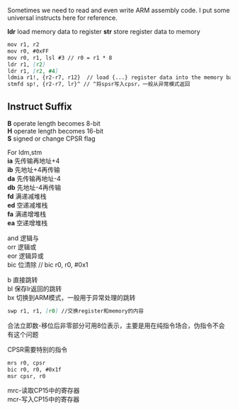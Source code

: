 Sometimes we need to read and even write ARM assembly code. I put some universal instructs here for reference.

**ldr** load memory data to register
**str** store register data to memory

```markdown
mov r1, r2
mov r0, #0xFF
mov r0, r1, lsl #3 // r0 = r1 * 8
ldr r1, [r2]
ldr r1, [r2, #4]
ldmia r1!, {r2-r7, r12}  // load {...} register data into the memory based on address which r1 stores
stmfd sp!, {r2-r7, lr}^ // ^将spsr写入cpsr，一般从异常模式返回
```
## Instruct Suffix
**B** operate length becomes 8-bit<br>
**H** operate length becomes 16-bit<br>
**S** signed or change CPSR flag<br>

For ldm,stm<br>
**ia** 先传输再地址+4<br>
**ib** 先地址+4再传输<br>
**da** 先传输再地址-4<br>
**db** 先地址-4再传输<br>
**fd** 满递减堆栈<br>
**ed** 空递减堆栈<br>
**fa** 满递增堆栈<br>
**ea** 空递增堆栈<br>

and 逻辑与<br>
orr 逻辑或<br>
eor 逻辑异或<br>
bic 位清除  // bic r0, r0, #0x1

b 直接跳转<br>
bl 保存lr返回的跳转<br>
bx 切换到ARM模式，一般用于异常处理的跳转<br>
```markdown
swp r1, r1, [r0] //交换register和memory的内容
```
合法立即数-移位后非零部分可用8位表示，主要是用在纯指令场合，伪指令不会有这个问题

CPSR需要特别的指令<br>
```markdown
mrs r0, cpsr
bic r0, r0, #0x1f
msr cpsr, r0
```

mrc-读取CP15中的寄存器<br>
mcr-写入CP15中的寄存器<br>
